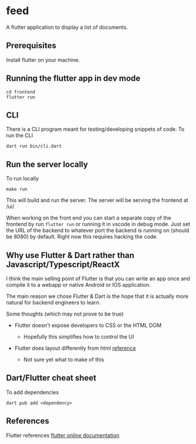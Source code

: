 # feed

A flutter application to display a list of documents.

## Prerequisites

Install flutter on your machine.

## Running the flutter app in dev mode

```
cd frontend
flutter run
```

## CLI

There is a CLI program meant for testing/developing snippets of code. To run
the CLI

```
dart run bin/cli.dart
```

## Run the server locally

To run locally

```
make run
```

This will build and run the server. The server will be serving the frontend at /ui/

When working on the front end you can start a separate copy of the frontend
by run `flutter run` or running it in vscode in debug mode. Just set
the URL of the backend to whatever port the backend is running on (should be 8080)
by default. Right now this requires hacking the code.

## Why use Flutter & Dart rather than Javascript/Typescript/ReactX

I think the main selling point of Flutter is that you can write an app
once and compile it to a webapp or native Android or IOS application.

The main reason we chose Flutter & Dart is the hope that it is actually
more natural for backend engineers to learn.

Some thoughts (which may not prove to be true)

* Flutter doesn't expose developers to CSS or the HTML DOM
  * Hopefully this simplifies how to control the UI

* Flutter does layout differently from html [reference](https://docs.flutter.dev/development/ui/layout/constraints)
  * Not sure yet what to make of this

## Dart/Flutter cheat sheet

To add dependencies

```
dart pub add <dependency>
```
## References

Flutter references
[flutter online documentation](https://flutter.dev/docs)
